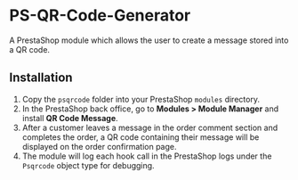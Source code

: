 # PS-QR-Code-Generator
A PrestaShop module which allows the user to create a message stored into a QR code. 

## Installation

1. Copy the `psqrcode` folder into your PrestaShop `modules` directory.
2. In the PrestaShop back office, go to **Modules > Module Manager** and install **QR Code Message**.
3. After a customer leaves a message in the order comment section and completes the order, a QR code containing their message will be displayed on the order confirmation page.
4. The module will log each hook call in the PrestaShop logs under the `Psqrcode` object type for debugging.
